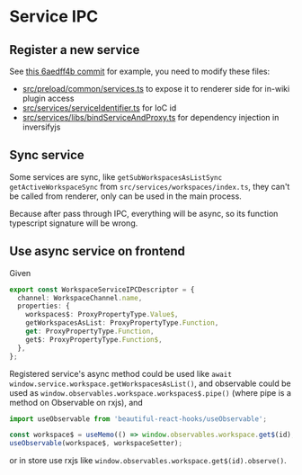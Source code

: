 # Service IPC

## Register a new service

See [this 6aedff4b commit](https://github.com/tiddly-gittly/TidGi-Desktop/commit/6aedff4bb2441e692c95aedc57a586953a641615) for example, you need to modify these files:

- [src/preload/common/services.ts](../../src/preload/common/services.ts) to expose it to renderer side for in-wiki plugin access
- [src/services/serviceIdentifier.ts](../../src/services/serviceIdentifier.ts) for IoC id
- [src/services/libs/bindServiceAndProxy.ts](../../src/services/libs/bindServiceAndProxy.ts) for dependency injection in inversifyjs

## Sync service

Some services are sync, like `getSubWorkspacesAsListSync` `getActiveWorkspaceSync` from `src/services/workspaces/index.ts`, they can't be called from renderer, only can be used in the main process.

Because after pass through IPC, everything will be async, so its function typescript signature will be wrong.

## Use async service on frontend

Given

```ts
export const WorkspaceServiceIPCDescriptor = {
  channel: WorkspaceChannel.name,
  properties: {
    workspaces$: ProxyPropertyType.Value$,
    getWorkspacesAsList: ProxyPropertyType.Function,
    get: ProxyPropertyType.Function,
    get$: ProxyPropertyType.Function$,
  },
};
```

Registered service's async method could be used like `await window.service.workspace.getWorkspacesAsList()`, and observable could be used as `window.observables.workspace.workspaces$.pipe()` (where pipe is a method on Observable on rxjs), and

```ts
import useObservable from 'beautiful-react-hooks/useObservable';

const workspace$ = useMemo(() => window.observables.workspace.get$(id), [id]);
useObservable(workspace$, workspaceSetter);
```

or in store use rxjs like `window.observables.workspace.get$(id).observe()`.
